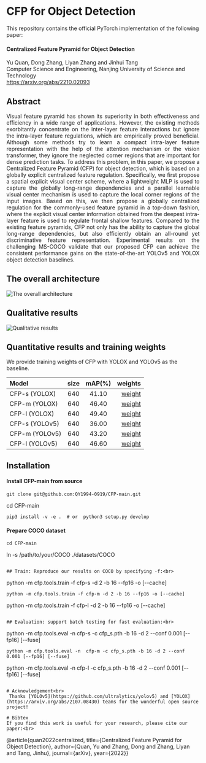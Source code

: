 # CFP for Object Detection

This repository contains the official PyTorch implementation of the following paper:

#### Centralized Feature Pyramid for Object Detection  

Yu Quan,  Dong Zhang, Liyan Zhang and Jinhui Tang  
Computer Science and Engineering, Nanjing University of Science and Technology   
https://arxiv.org/abs/2210.02093

## Abstract 
<p align="justify">
Visual feature pyramid has shown its superiority in both effectiveness and efficiency in a wide range of applications. However, the existing methods exorbitantly concentrate on the inter-layer feature interactions but ignore the intra-layer feature regulations, which are empirically proved beneficial. Although some methods try to learn a compact intra-layer feature representation with the help of the attention mechanism or the vision transformer, they ignore the neglected corner regions that are important for dense prediction tasks. To address this problem, in this paper, we propose a Centralized Feature Pyramid (CFP) for object detection, which is based on a globally explicit centralized feature regulation. Specifically, we first propose a spatial explicit visual center scheme, where a lightweight MLP is used to capture the globally long-range dependencies and a parallel learnable visual center mechanism is used to capture the local corner regions of the input images. Based on this, we then propose a globally centralized regulation for the commonly-used feature pyramid in a top-down fashion, where the explicit visual center information obtained from the deepest intra-layer feature is used to regulate frontal shallow features. Compared to the existing feature pyramids, CFP not only has the ability to capture the global long-range dependencies, but also efficiently obtain an all-round yet discriminative feature representation. Experimental results on the challenging MS-COCO validate that our proposed CFP can achieve the consistent performance gains on the state-of-the-art YOLOv5 and YOLOX object detection baselines.  

## The overall architecture
![The overall architecture](https://github.com/QY1994-0919/CFP-master/blob/main/assets/overall.png)<br>

## Qualitative results
![Qualitative results](https://github.com/QY1994-0919/CFPNet/blob/main/assets/results.png)<br>

## Quantitative results and training weights<br>
We provide training weights of CFP with YOLOX and YOLOv5 as the baseline.<br>
 
| Model | size | mAP(%) | weights |
| :--- | :---: | :---: | ---: |
| CFP-s (YOLOX)| 640 | 41.10 | [weight](https://pan.baidu.com/disk/main#/index?category=all&path=%2FCFP-main%2Fweights) | 
| CFP-m (YOLOX)| 640 | 46.40 | [weight](https://pan.baidu.com/disk/main#/index?category=all&path=%2FCFP-main%2Fweights) |
| CFP-l (YOLOX)| 640 | 49.40 | [weight](https://pan.baidu.com/disk/main#/index?category=all&path=%2FCFP-main%2Fweights) | 
| CFP-s (YOLOv5)| 640 | 36.00 | [weight](https://pan.baidu.com/disk/main#/index?category=all&path=%2FCFP-main%2Fweights) | 
| CFP-m (YOLOv5)| 640 | 43.20 | [weight](https://pan.baidu.com/disk/main#/index?category=all&path=%2FCFP-main%2Fweights) |
| CFP-l (YOLOv5)| 640 | 46.60 | [weight](https://pan.baidu.com/disk/main#/index?category=all&path=%2FCFP-main%2Fweights) | 

## Installation<br>
#### Install CFP-main from source<br>
```
git clone git@github.com:QY1994-0919/CFP-main.git 
```        
cd CFP-main    
```
pip3 install -v -e .  # or  python3 setup.py develop   
```

#### Prepare COCO dataset<br>
```
cd CFP-main   
```
ln -s /path/to/your/COCO ./datasets/COCO   
```

## Train: Reproduce our results on COCO by specifying -f:<br>
```
python -m cfp.tools.train -f cfp-s -d 2 -b 16 --fp16 -o [--cache]
```
python -m cfp.tools.train -f cfp-m -d 2 -b 16 --fp16 -o [--cache]
```
python -m cfp.tools.train -f cfp-l -d 2 -b 16 --fp16 -o [--cache]
```        

## Evaluation: support batch testing for fast evaluation:<br>
```                           
python -m cfp.tools.eval -n  cfp-s -c cfp_s.pth -b 16 -d 2 --conf 0.001 [--fp16] [--fuse]
```
python -m cfp.tools.eval -n  cfp-m -c cfp_s.pth -b 16 -d 2 --conf 0.001 [--fp16] [--fuse]
```
python -m cfp.tools.eval -n  cfp-l -c cfp_s.pth -b 16 -d 2 --conf 0.001 [--fp16] [--fuse]
```                        

# Acknowledgement<br>
 Thanks [YOLOv5](https://github.com/ultralytics/yolov5) and [YOLOX](https://arxiv.org/abs/2107.08430) teams for the wonderful open source project!

# Bibtex
If you find this work is useful for your research, please cite our paper:<br>
```
@article{quan2022centralized,
title={Centralized Feature Pyramid for Object Detection},
author={Quan, Yu and Zhang, Dong and Zhang, Liyan and Tang, Jinhu},
journal={arXiv},
year={2022}}
```